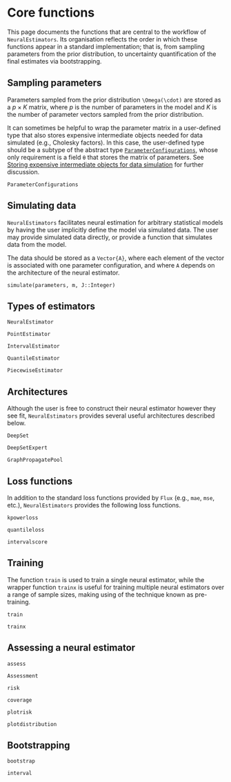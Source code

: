 # Core functions

This page documents the functions that are central to the workflow of `NeuralEstimators`. Its organisation reflects the order in which these functions appear in a standard implementation; that is, from sampling parameters from the prior distribution, to uncertainty quantification of the final estimates via bootstrapping.


## Sampling parameters

Parameters sampled from the prior distribution ``\Omega(\cdot)`` are stored as a $p \times K$ matrix, where $p$ is the number of parameters in the model and $K$ is the number of parameter vectors sampled from the prior distribution.

It can sometimes be helpful to wrap the parameter matrix in a user-defined type that also stores expensive intermediate objects needed for data simulated (e.g., Cholesky factors). In this case, the user-defined type should be a subtype of the abstract type [`ParameterConfigurations`](@ref), whose only requirement is a field `θ` that stores the matrix of parameters. See [Storing expensive intermediate objects for data simulation](@ref) for further discussion.   

```@docs
ParameterConfigurations
```

## Simulating data

`NeuralEstimators` facilitates neural estimation for arbitrary statistical models by having the user implicitly define the model via simulated data. The user may provide simulated data directly, or provide a function that simulates data from the model.

The data should be stored as a `Vector{A}`, where each element of the vector is associated with one parameter configuration, and where `A` depends on the architecture of the neural estimator.


```@docs
simulate(parameters, m, J::Integer)
```

## Types of estimators

```@docs
NeuralEstimator

PointEstimator

IntervalEstimator

QuantileEstimator

PiecewiseEstimator
```

## Architectures

Although the user is free to construct their neural estimator however they see fit, `NeuralEstimators` provides several useful architectures described below.


```@docs
DeepSet

DeepSetExpert

GraphPropagatePool
```

## Loss functions

In addition to the standard loss functions provided by `Flux`
(e.g., `mae`, `mse`, etc.), `NeuralEstimators` provides the following loss
functions.

```@docs
kpowerloss

quantileloss

intervalscore
```

## Training

The function `train` is used to train a single neural estimator, while the wrapper function `trainx` is useful for training multiple neural estimators over a range of sample sizes, making using of the technique known as pre-training.

```@docs
train

trainx
```


## Assessing a neural estimator

```@docs
assess

Assessment

risk

coverage

plotrisk

plotdistribution
```

## Bootstrapping

```@docs
bootstrap

interval
```
